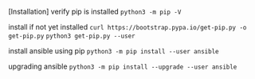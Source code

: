 [Installation]
verify pip is installed
`python3 -m pip -V`

install if not yet installed
`curl https://bootstrap.pypa.io/get-pip.py -o get-pip.py`
`python3 get-pip.py --user`

install ansible using pip
`python3 -m pip install --user ansible`


upgrading ansible
`python3 -m pip install --upgrade --user ansible`
